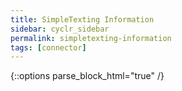 ```yaml
---
title: SimpleTexting Information
sidebar: cyclr_sidebar
permalink: simpletexting-information
tags: [connector]
---
```

{::options parse_block_html="true" /}
